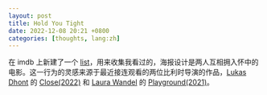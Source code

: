 ```yaml
---
layout: post
title: Hold You Tight
date: 2022-12-08 20:21 +0800
categories: [thoughts, lang:zh]
---
```


在 imdb 上新建了一个 [list](https://www.imdb.com/list/ls566381975/)，用来收集我看过的，海报设计是两人互相拥入怀中的电影。这一行为的灵感来源于最近接连观看的两位比利时导演的作品，[Lukas Dhont](https://www.imdb.com/name/nm4080113/) 的 [Close(2022)](https://www.imdb.com/title/tt9660502/) 和 [Laura Wandel](https://www.imdb.com/name/nm3218491/) 的 [Playground(2021)](https://www.imdb.com/title/tt11087960/)。

